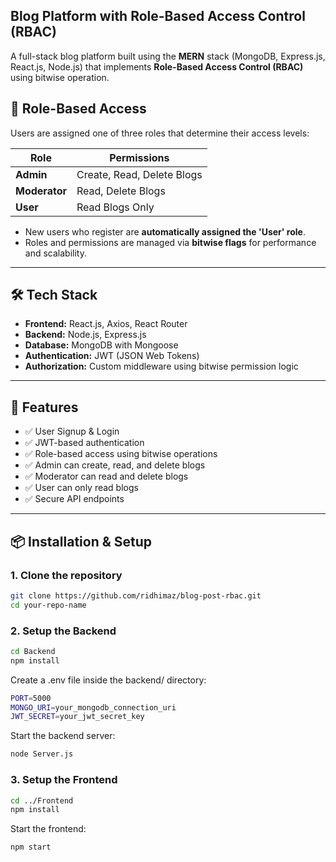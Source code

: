 ## Blog Platform with Role-Based Access Control (RBAC)

A full-stack blog platform built using the **MERN** stack (MongoDB, Express.js, React.js, Node.js) that implements **Role-Based Access Control (RBAC)** using bitwise operation.

## 🔐 Role-Based Access

Users are assigned one of three roles that determine their access levels:

| Role       | Permissions                |
|------------|----------------------------|
| **Admin**      | Create, Read, Delete Blogs |
| **Moderator**  | Read, Delete Blogs          |
| **User**       | Read Blogs Only             |

- New users who register are **automatically assigned the 'User' role**.
- Roles and permissions are managed via **bitwise flags** for performance and scalability.

---

## 🛠️ Tech Stack

- **Frontend:** React.js, Axios, React Router
- **Backend:** Node.js, Express.js
- **Database:** MongoDB with Mongoose
- **Authentication:** JWT (JSON Web Tokens)
- **Authorization:** Custom middleware using bitwise permission logic

---

## 🚀 Features

- ✅ User Signup & Login
- ✅ JWT-based authentication
- ✅ Role-based access using bitwise operations
- ✅ Admin can create, read, and delete blogs
- ✅ Moderator can read and delete blogs
- ✅ User can only read blogs
- ✅ Secure API endpoints

---

## 📦 Installation & Setup

### 1. Clone the repository

```bash
git clone https://github.com/ridhimaz/blog-post-rbac.git
cd your-repo-name
```
### 2. Setup the Backend

```bash
cd Backend
npm install
```
Create a .env file inside the backend/ directory:
```bash
PORT=5000
MONGO_URI=your_mongodb_connection_uri
JWT_SECRET=your_jwt_secret_key
```
Start the backend server:
```bash
node Server.js
```
### 3. Setup the Frontend
```bash
cd ../Frontend
npm install
```
Start the frontend:
```bash
npm start
```


